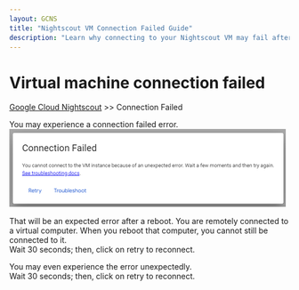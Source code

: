 ```yaml
---
layout: GCNS
title: "Nightscout VM Connection Failed Guide"
description: "Learn why connecting to your Nightscout VM may fail after a reboot on Google Cloud and how to recover—wait 30 seconds, then click 'Retry' to reconnect successfully."
---
```


# Virtual machine connection failed
[Google Cloud Nightscout](./GoogleCloud.md) >> Connection Failed  
  
You may experience a connection failed error.  
![ConnectionFailed](./images/ConnectionFailed.png)  
  
That will be an expected error after a reboot.  You are remotely connected to a virtual computer.  When you reboot that computer, you cannot still be connected to it.  
Wait 30 seconds;  then, click on retry to reconnect.  

You may even experience the error unexpectedly.  
Wait 30 seconds;  then, click on retry to reconnect.  
  
